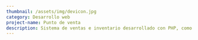 ```yaml
---
thumbnail: /assets/img/devicon.jpg
category: Desarrollo web
project-name: Punto de venta
description: Sistema de ventas e inventario desarrollado con PHP, como solución de punto de venta general para pequeños comercios.
---
```

